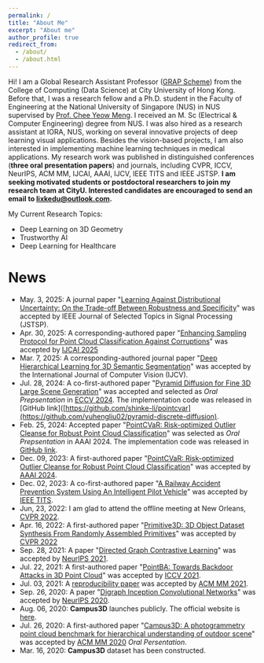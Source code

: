```yaml
---
permalink: /
title: "About Me"
excerpt: "About me"
author_profile: true
redirect_from: 
  - /about/
  - /about.html
---
```

Hi! I am a Global Research Assistant Professor ([GRAP Scheme](https://www.cityu.edu.hk/vpti/graps/)) from the College of Computing (Data Science) at City University of Hong Kong. Before that, I was a research fellow and a Ph.D. student in the Faculty of Engineering at the National University of Singapore (NUS) in NUS supervised by [Prof. Chee Yeow Meng](https://www.nus.edu.sg/about/management/chee-yeow-meng). I received an M. Sc (Electrical & Computer Engineering) degree from NUS. I was also hired as a research assistant at IORA, NUS, working on several innovative projects of deep learning visual applications. Besides the vision-based projects, I am also interested in implementing machine learning techniques in medical applications. My research work was published in distinguished conferences (**three oral presentation papers**) and journals, including CVPR, ICCV, NeurIPS, ACM MM, IJCAI, AAAI, IJCV, IEEE TITS and IEEE JSTSP. **I am seeking motivated students or postdoctoral researchers to join my research team at CityU. Interested candidates are encouraged to send an email to lixkedu@outlook.com.**

My Current Research Topics:
* Deep Learning on 3D Geometry
* Trustworthy AI
* Deep Learning for Healthcare

# News
* May. 3, 2025: A journal paper "[Learning Against Distributional Uncertainty: On the Trade-off Between Robustness and Specificity](https://arxiv.org/pdf/2301.13565)" was accepted by IEEE Journal of Selected Topics in Signal Processing (JSTSP).
* Apr. 30, 2025: A corresponding-authored paper "[Enhancing Sampling Protocol for Point Cloud Classification Against Corruptions](https://arxiv.org/abs/2408.12062)" was accepted by [IJCAI 2025](https://2025.ijcai.org/)
* Mar. 7, 2025: A corresponding-authored journal paper "[Deep Hierarchical Learning for 3D Semantic Segmentation](https://link.springer.com/article/10.1007/s11263-025-02387-6)" was accepted by the International Journal of Computer Vision (IJCV).
* Jul. 28, 2024: A co-first-authored paper "[Pyramid Diffusion for Fine 3D Large Scene Generation](https://arxiv.org/abs/2311.12085)" was accepted and selected as *Oral Prepsentation* in [ECCV 2024](https://eccv.ecva.net/Conferences/2024). The implementation code was released in [GitHub link]([https://github.com/shinke-li/pointcvar](https://github.com/yuhengliu02/pyramid-discrete-diffusion).
* Feb. 25, 2024: Accepted paper "[PointCVaR: Risk-optimized Outlier Cleanse for Robust Point Cloud Classification](https://arxiv.org/abs/2307.10875)" was selected as *Oral Prepsentation* in AAAI 2024. The implementation code was released in [GitHub link](https://github.com/shinke-li/pointcvar).
* Dec. 09, 2023: A first-authored paper "[PointCVaR: Risk-optimized Outlier Cleanse for Robust Point Cloud Classification](https://arxiv.org/abs/2307.10875)" was accepted by [AAAI 2024](https://aaai.org/aaai-conference/).
* Dec. 02, 2023: A co-first-authored paper "[A Railway Accident Prevention System Using An Intelligent Pilot Vehicle](https://ieeexplore.ieee.org/document/10337782)" was accepted by [IEEE TITS](https://ieee-itss.org/pub/t-its/).
* Jun, 23, 2022: I am glad to attend the offline meeting at New Orleans, [CVPR 2022](https://cvpr2022.thecvf.com/).
* Apr. 16, 2022: A first-authored paper "[Primitive3D: 3D Object Dataset Synthesis From Randomly Assembled Primitives](https://openaccess.thecvf.com/content/CVPR2022/html/Li_Primitive3D_3D_Object_Dataset_Synthesis_From_Randomly_Assembled_Primitives_CVPR_2022_paper.html)" was accepted by [CVPR 2022](https://cvpr2022.thecvf.com/)
* Sep. 28, 2021: A paper "[Directed Graph Contrastive Learning](https://proceedings.neurips.cc/paper/2021/hash/a3048e47310d6efaa4b1eaf55227bc92-Abstract.html)" was accepted by [NeurIPS 2021](https://nips.cc/Conferences/2021/).
* Jul. 22, 2021: A first-authored paper "[PointBA: Towards Backdoor Attacks in 3D Point Cloud](https://arxiv.org/abs/2103.16074)" was accepted by [ICCV 2021](https://iccv2021.thecvf.com/home).
* Jul. 03, 2021: A [reproducibility paper](https://github.com/Yuqing-Liao/reproduce-campus3d) was accepted by [ACM MM 2021](https://2021.acmmm.org/).
* Sep. 26, 2020: A paper "[Digraph Inception Convolutional Networks](https://proceedings.neurips.cc/paper/2020/hash/cffb6e2288a630c2a787a64ccc67097c-Abstract.html)" was accepted by [NeurIPS 2020](https://nips.cc/Conferences/2020).
* Aug. 06, 2020: **Campus3D** launches publicly. The official website is [here](https://3d.nus.app/).
* Jul. 26, 2020: A first-authored paper "[Campus3D: A photogrammetry point cloud benchmark for hierarchical understanding of outdoor scene](https://arxiv.org/abs/2008.04968)" was accepted by [ACM MM 2020](https://2020.acmmm.org/) *Oral Persentation*.
* Mar. 16, 2020: **Campus3D** dataset has been constructed.




